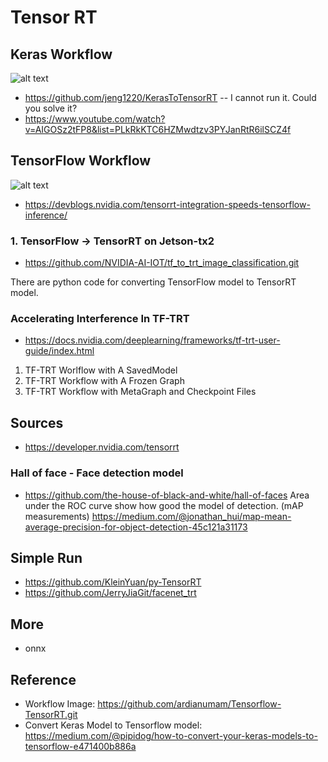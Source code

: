 # Tensor RT

## Keras Workflow
![alt text](https://github.com/ardianumam/Tensorflow-TensorRT/blob/master/pictures/Keras_to_TensorRT.png)
- https://github.com/jeng1220/KerasToTensorRT -- I cannot run it. Could you solve it?
- https://www.youtube.com/watch?v=AIGOSz2tFP8&list=PLkRkKTC6HZMwdtzv3PYJanRtR6ilSCZ4f

## TensorFlow Workflow
![alt text](https://github.com/ardianumam/Tensorflow-TensorRT/blob/master/pictures/tf-trt_workflow.png)
- https://devblogs.nvidia.com/tensorrt-integration-speeds-tensorflow-inference/

### 1. TensorFlow -> TensorRT on Jetson-tx2
- https://github.com/NVIDIA-AI-IOT/tf_to_trt_image_classification.git

There are python code for converting TensorFlow model to TensorRT model. 

### Accelerating Interference In TF-TRT
- https://docs.nvidia.com/deeplearning/frameworks/tf-trt-user-guide/index.html

1. TF-TRT Worlflow with A SavedModel
2. TF-TRT Workflow with A Frozen Graph
3. TF-TRT Workflow with MetaGraph and Checkpoint Files

## Sources
- https://developer.nvidia.com/tensorrt

### Hall of face - Face detection model
- https://github.com/the-house-of-black-and-white/hall-of-faces
Area under the ROC curve show how good the model of detection.
(mAP measurements) https://medium.com/@jonathan_hui/map-mean-average-precision-for-object-detection-45c121a31173

## Simple Run
- https://github.com/KleinYuan/py-TensorRT
- https://github.com/JerryJiaGit/facenet_trt

## More
- onnx

## Reference
- Workflow Image: https://github.com/ardianumam/Tensorflow-TensorRT.git
- Convert Keras Model to Tensorflow model: https://medium.com/@pipidog/how-to-convert-your-keras-models-to-tensorflow-e471400b886a
